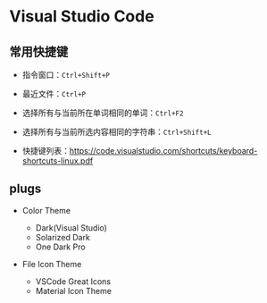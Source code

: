 # Visual Studio Code

## 常用快捷键

* 指令窗口：`Ctrl+Shift+P`
* 最近文件：`Ctrl+P`
* 选择所有与当前所在单词相同的单词：`Ctrl+F2`
* 选择所有与当前所选内容相同的字符串：`Ctrl+Shift+L`

* 快捷键列表：<https://code.visualstudio.com/shortcuts/keyboard-shortcuts-linux.pdf>

## plugs

* Color Theme
  * Dark(Visual Studio)
  * Solarized Dark
  * One Dark Pro

* File Icon Theme
  * VSCode Great Icons
  * Material Icon Theme
